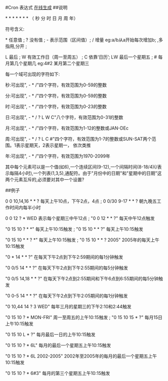 #Cron 表达式
[在线生成](http://www.jeasyuicn.com/cron/)
##说明
<p>* * * * * * *   （  秒   分   时   日  月   周   年）</p>
<p>符号含义:</p>
<p>* 任意值  ; ? 没有值 ; - 表示范围（区间值）; / 增量  eg:a/b从a开始每次增加b; ,多指用,分开  ; </p>
<p>L 最后 ; W 有效工作日（周一至周五） ; C 依靠‘日历’; LW 最后一个星期五 ; # 每月第几个星期几  eg:4#2 某月第二个星期三</p>
<p>每一个域可出现的字符如下:</p>
<p>秒:可出现", - * /"四个字符，有效范围为0-59的整数 </p>
<p>分:可出现", - * /"四个字符，有效范围为0-59的整数 </p>
<p>时:可出现", - * /"四个字符，有效范围为0-23的整数 </p>
<p>日:可出现", - * / ? L W C"八个字符，有效范围为0-31的整数 </p>
<p>月:可出现", - * /"四个字符，有效范围为1-12的整数或JAN-DEc </p>
<p>周:可出现", - * / ? L C #"四个字符，有效范围为1-7的整数或SUN-SAT两个范围。1表示星期天，2表示星期一， 依次类推 </p>
<p>年:可出现", - * /"四个字符，有效范围为1970-2099年</p>
<p>其中每个元素可以是一个值(如6),一个连续区间(9-12),一个间隔时间(8-18/4)(/表示每隔4小时),一个列表(1,3,5),通配符。由于"月份中的日期"和"星期中的日期"这两个元素互斥的,必须要对其中一个设置?</p>

##例子

<p>0 0 10,14,16 * * ? 每天上午10点，下午2点，4点   ;  0 0/30 9-17 * * ? 朝九晚五工作时间内每半小时 </p>
<p>0 0 12 ? * WED 表示每个星期三中午12点      ;  "0 0 12 * * ?" 每天中午12点触发  </p>
<p>"0 15 10 ? * *" 每天上午10:15触发          ;  "0 15 10 * * ?" 每天上午10:15触发</p>
<p>"0 15 10 * * ? *" 每天上午10:15触发   ;  "0 15 10 * * ? 2005" 2005年的每天上午10:15触发 </p>
<p>"0 * 14 * * ?" 在每天下午2点到下午2:59期间的每1分钟触发 </p>
<p>"0 0/5 14 * * ?" 在每天下午2点到下午2:55期间的每5分钟触发 </p>
<p>"0 0/5 14,18 * * ?" 在每天下午2点到2:55期间和下午6点到6:55期间的每5分钟触发 </p>
<p>"0 0-5 14 * * ?" 在每天下午2点到下午2:05期间的每1分钟触发 </p>
<p>"0 10,44 14 ? 3 WED" 每年三月的星期三的下午2:10和2:44触发 </p>
<p>"0 15 10 ? * MON-FRI" 周一至周五的上午10:15触发       ;   "0 15 10 15 * ?" 每月15日上午10:15触发</p>
<p>"0 15 10 L * ?" 每月最后一日的上午10:15触发 </p>
<p>"0 15 10 ? * 6L" 每月的最后一个星期五上午10:15触发 </p>
<p>"0 15 10 ? * 6L 2002-2005" 2002年至2005年的每月的最后一个星期五上午10:15触发 </p>
<p>"0 15 10 ? * 6#3" 每月的第三个星期五上午10:15触发</p>